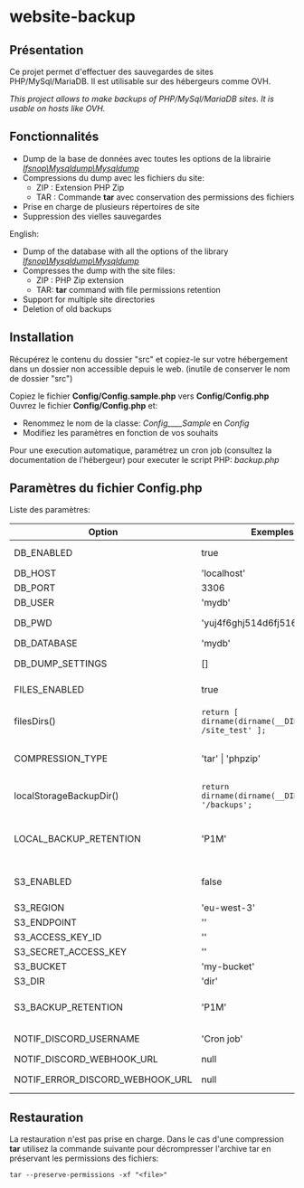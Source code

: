 # website-backup

## Présentation
Ce projet permet d'effectuer des sauvegardes de sites PHP/MySql/MariaDB. Il est utilisable sur des hébergeurs comme OVH.

*This project allows to make backups of PHP/MySql/MariaDB sites. It is usable on hosts like OVH.*

## Fonctionnalités

- Dump de la base de données avec toutes les options de la librairie _[Ifsnop\Mysqldump\Mysqldump]_
- Compressions du dump avec les fichiers du site:
	- ZIP : Extension PHP Zip
	- TAR : Commande **tar** avec conservation des permissions des fichiers
- Prise en charge de plusieurs répertoires de site
- Suppression des vielles sauvegardes

English:

- Dump of the database with all the options of the library _[Ifsnop\Mysqldump\Mysqldump]_
- Compresses the dump with the site files:
	- ZIP : PHP Zip extension
	- TAR: **tar** command with file permissions retention
- Support for multiple site directories
- Deletion of old backups

## Installation

Récupérez le contenu du dossier "src" et copiez-le sur votre hébergement dans un dossier non accessible depuis le web. (inutile de conserver le nom de dossier "src")

Copiez le fichier **Config/Config.sample.php** vers **Config/Config.php**
Ouvrez le fichier **Config/Config.php** et:
- Renommez le nom de la classe: _Config____Sample_ en _Config_
- Modifiez les paramètres en fonction de vos souhaits

Pour une execution automatique, paramétrez un cron job (consultez la documentation de l'hébergeur) pour executer le script PHP: _backup.php_

## Paramètres du fichier Config.php

Liste des paramètres:

| Option | Exemples | Description |
| ------ | ------ | ------ |
| DB_ENABLED | true | Dump de base de données activée |
| DB_HOST | 'localhost' | Hôte du serveur de DB |
| DB_PORT | 3306 | Port du serveur de DB |
| DB_USER | 'mydb' | User du serveur de DB |
| DB_PWD | 'yuj4f6ghj514d6fj516gh51sdgh' | Mot de passe du serveur de DB |
| DB_DATABASE | 'mydb' | Nom de la base de données |
| DB_DUMP_SETTINGS | [] | **Dump Settings** pour Ifsnop\Mysqldump\Mysqldump |
| FILES_ENABLED | true | Sauvegarde des fichiers du site activée |
| filesDirs() | ```return [ dirname(dirname(__DIR__)) . '/ /site_test' ];``` | Liste des répertoires à sauvegarder. **Ne pas mettre de / à la fin** |
| COMPRESSION_TYPE | 'tar' \| 'phpzip' | Format de compression. Utiliser **tar** pour conserver les permissions de fichiers |
| localStorageBackupDir() | ```return dirname(dirname(__DIR__)) . '/backups';``` | Répertoire contenant toutes les sauvegardes. **Ne pas mettre de / à la fin** |
| LOCAL_BACKUP_RETENTION | 'P1M' | Temps de rétention des sauvegardes locales. Au format accepté par [\DateInterval] |
| S3_ENABLED | false | Envoi des sauvegardes sur un stockage S3 (type [AWS S3] ou [Minio] ) |
| S3_REGION | 'eu-west-3' | Region S3 |
| S3_ENDPOINT | '' | Endpoint S3 |
| S3_ACCESS_KEY_ID | '' | Access Key S3 |
| S3_SECRET_ACCESS_KEY | '' | Secret Key S3 |
| S3_BUCKET | 'my-bucket' | Nom du Bucket S3 |
| S3_DIR | 'dir' | Dossier dans le Bucket S3 |
| S3_BACKUP_RETENTION | 'P1M' |  Temps de rétention des sauvegardes sur S3. Au format accepté par [\DateInterval]  |
| NOTIF_DISCORD_USERNAME | 'Cron job' | Notification Discord Username (pour affichage dans le salon) |
| NOTIF_DISCORD_WEBHOOK_URL | null | Webhook du salon Discord |
| NOTIF_ERROR_DISCORD_WEBHOOK_URL | null | Webhook du salon Discord pour les erreurs |

## Restauration

La restauration n'est pas prise en charge.
Dans le cas d'une compression **tar** utilisez la commande suivante pour décrompresser l'archive tar en préservant les permissions des fichiers:

```
tar --preserve-permissions -xf "<file>"
```


[Ifsnop\Mysqldump\Mysqldump]: https://github.com/ifsnop/mysqldump-php
[\DateInterval]: https://www.php.net/manual/fr/class.dateinterval.php
[AWS S3]: https://aws.amazon.com/fr/s3/
[Minio]: https://min.io/